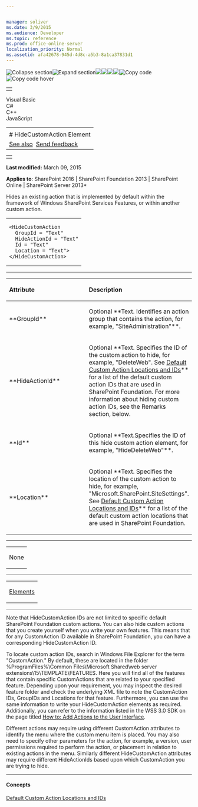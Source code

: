 ```yaml
---


manager: soliver
ms.date: 3/9/2015
ms.audience: Developer
ms.topic: reference
ms.prod: office-online-server
localization_priority: Normal
ms.assetid: afa42678-945d-4d8c-a5b3-8a1ca37831d1
---
```


![Collapse
section](../icons/collapse_all.gif "Collapse section")![Expand
section](../icons/expand_all.gif "Expand section")![](../icons/collapse_all.gif)![](../icons/expand_all.gif)![](../icons/dropdown.gif)![](../icons/dropdownHover.gif)![Copy
code](../icons/copycode.gif "Copy code")![Copy code
hover](../icons/copycodeHighlight.gif "Copy code hover")
<table>
<tbody>
<tr class="odd">
<td align="left"></td>
</tr>
</tbody>
</table>

Visual Basic  
C\#  
C++  
JavaScript  

<table>
<tbody>
<tr class="odd">
<td align="left"><span id="runningHeaderText"></span></td>
</tr>
<tr class="even">
<td align="left"># HideCustomAction Element</td>
</tr>
<tr class="odd">
<td align="left"><a href="#seeAlsoToggle">See also</a>  <span id="headfeedbackarea" class="feedbackhead"><a href="javascript:SubmitFeedback(&#39;docthis@Microsoft.com&#39;,&#39;&#39;,&#39;&#39;,&#39;&#39;,&#39;1.0.18082.1225&#39;,&#39;%0\dThank%20you%20for%20your%20feedback.%20The%20developer%20writing%20teams%20use%20your%20feedback%20to%20improve%20documentation.%20While%20we%20are%20reviewing%20your%20feedback,%20we%20may%20send%20you%20e-mail%20to%20ask%20for%20clarification%20or%20feedback%20on%20a%20solution.%20We%20do%20not%20use%20your%20e-mail%20address%20for%20any%20other%20purpose%20and%20we%20delete%20it%20after%20we%20finish%20our%20review.%0\AFor%20further%20information%20about%20the%20privacy%20policies%20of%20Microsoft,%20please%20see%20http://privacy.microsoft.com/en-us/default.aspx.%0\A%0\d&#39;,&#39;Customer%20feedback&#39;);">Send feedback</a></span></td>
</tr>
</tbody>
</table>

<table>
<colgroup>
<col width="100%" />
</colgroup>
<tbody>
<tr class="odd">
<td align="left"></td>
</tr>
</tbody>
</table>

**Last modified:** March 09, 2015

**Applies to**: SharePoint 2016 | SharePoint Foundation 2013 |
SharePoint Online | SharePoint Server 2013*

Hides an existing action that is implemented by default within the
framework of Windows SharePoint Services Features, or within another
custom action.

<span codelanguage="other"></span>
<table>
<colgroup>
<col width="100%" />
</colgroup>
<tbody>
<tr class="odd">
<td align="left"><pre><code>&lt;HideCustomAction
  GroupId = &quot;Text&quot;
  HideActionId = &quot;Text&quot;
  Id = &quot;Text&quot;
  Location = &quot;Text&quot;&gt;
&lt;/HideCustomAction&gt;</code></pre></td>
</tr>
</tbody>
</table>


-----------------------------------------------------------------------------------------------------------------------------------------------------------------------------------------------

<table>
<colgroup>
<col width="50%" />
<col width="50%" />
</colgroup>
<thead>
<tr class="header">
<th align="left"><p>Attribute</p></th>
<th align="left"><p>Description</p></th>
</tr>
</thead>
<tbody>
<tr class="odd">
<td align="left"><p>**GroupId**</p></td>
<td align="left"><p>Optional **Text</span>. Identifies an action group that contains the action, for example, <span class="code">&quot;SiteAdministration&quot;**.</p></td>
</tr>
<tr class="even">
<td align="left"><p>**HideActionId**</p></td>
<td align="left"><p>Optional **Text</span>. Specifies the ID of the custom action to hide, for example, <span class="code">&quot;DeleteWeb&quot;</span>. See <span sdata="link"><a href="default-custom-action-locations-and-ids.htm">Default Custom Action Locations and IDs</a>** for a list of the default custom action IDs that are used in SharePoint Foundation. For more information about hiding custom action IDs, see the Remarks section, below.</p></td>
</tr>
<tr class="odd">
<td align="left"><p>**Id**</p></td>
<td align="left"><p>Optional **Text</span>.Specifies the ID of this hide custom action element, for example, <span class="code">&quot;HideDeleteWeb&quot;**.</p></td>
</tr>
<tr class="even">
<td align="left"><p>**Location**</p></td>
<td align="left"><p>Optional **Text</span>. Specifies the location of the custom action to hide, for example, <span class="code">&quot;Microsoft.SharePoint.SiteSettings&quot;</span>. See <span sdata="link"><a href="default-custom-action-locations-and-ids.htm">Default Custom Action Locations and IDs</a>** for a list of the default custom action locations that are used in SharePoint Foundation.</p></td>
</tr>
</tbody>
</table>


---------------------------------------------------------------------------------------------------------------------------------------------------------------------------------------------------

<table>
<colgroup>
<col width="100%" />
</colgroup>
<tbody>
<tr class="odd">
<td align="left"><p>None</p></td>
</tr>
</tbody>
</table>


----------------------------------------------------------------------------------------------------------------------------------------------------------------------------------------------------

<table>
<colgroup>
<col width="100%" />
</colgroup>
<tbody>
<tr class="odd">
<td align="left"><p><a href="elements-element-custom-action.htm">Elements</a></p></td>
</tr>
</tbody>
</table>


--------------------------------------------------------------------------------------------------------------------------------------------------------------------------------------------

Note that HideCustomAction IDs are not limited to specific default
SharePoint Foundation custom actions. You can also hide custom actions
that you create yourself when you write your own features. This means
that for any CustomAction ID available in SharePoint Foundation, you can
have a corresponding HideCustomAction ID.

To locate custom action IDs, search in Windows File Explorer for the
term "CustomAction." By default, these are located in the folder
%ProgramFiles%\\Common Files\\Microsoft Shared\\web server
extensions\\15\\TEMPLATE\\FEATURES. Here you will find all of the
features that contain specific CustomActions that are related to your
specified feature. Depending upon your requirement, you may inspect the
desired feature folder and check the underlying XML file to note the
CustomAction IDs, GroupIDs and Locations for that feature. Furthermore,
you can use the same information to write your HideCustomAction elements
as required. Additionally, you can refer to the information listed in
the WSS 3.0 SDK on the page titled [How to: Add Actions to the User
Interface](http://msdn.microsoft.com/library/b2403912-161d-408f-90ae-6b95c014d054(Office.15).aspx).

Different actions may require using different CustomAction attributes to
identify the menu where the custom menu item is placed. You may also
need to specify other parameters for the action, for example, a version,
user permissions required to perform the action, or placement in
relation to existing actions in the menu. Similarly different
HideCustomAction attributes may require different HideActionIds based
upon which CustomAction you are trying to hide.


-------------------------------------------------------------------------------------------------------------------------------------------------------------------------------------------

#### Concepts

<span sdata="link">[Default Custom Action Locations and
IDs](default-custom-action-locations-and-ids.htm)</span>








